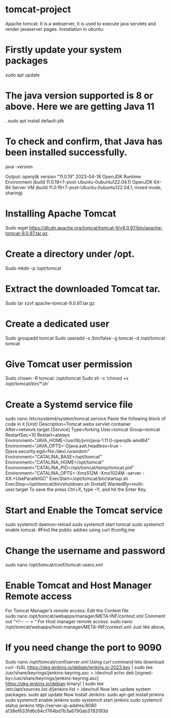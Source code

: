 # tomcat-project


Apache tomcat: It is a webserver, it is used to execute java servlets and render javaserver pages.
Installation in ubuntu:

# Firstly update your system packages

sudo apt update

# The java version supported is 8 or above. Here we are getting Java 11
.
sudo apt install default-jdk

# To check and confirm, that Java has been installed successfully.

java -version

Output:
openjdk version "11.0.19" 2023-04-18
OpenJDK Runtime Environment (build 11.0.19+7-post-Ubuntu-0ubuntu122.04.1)
OpenJDK 64-Bit Server VM (build 11.0.19+7-post-Ubuntu-0ubuntu122.04.1, mixed mode, sharing)

# Installing Apache Tomcat

Sudo wget https://dlcdn.apache.org/tomcat/tomcat-9/v9.0.97/bin/apache-tomcat-9.0.97.tar.gz.

# Create a directory under /opt.

Sudo mkdir -p /opt/tomcat

# Extract the downloaded Tomcat tar.

Sudo tar xzvf apache-tomcat-9.0.97.tar.gz

# Create a dedicated user

Sudo groupadd tomcat
Sudo useradd -s /bin/false -g tomcat -d /opt/tomcat tomcat

# Give Tomcat user permission

Sudo chown -R tomcat: /opt/tomcat
Sudo sh -c ‘chmod +x /opt/tomcat/bin/*.sh’

# Create a Systemd service file

sudo nano /etc/systemd/system/tomcat.service
Paste the following block of code in it
[Unit]
Description=Tomcat webs servlet container
After=network.target
[Service]
Type=forking
User=tomcat
Group=tomcat
RestartSec=10
Restart=always
Environment="JAVA_HOME=/usr/lib/jvm/java-1.11.0-openjdk-amd64"
Environment="JAVA_OPTS=-Djava.awt.headless=true -Djava.security.egd=file:/dev/./urandom"
Environment="CATALINA_BASE=/opt/tomcat"
Environment="CATALINA_HOME=/opt/tomcat"
Environment="CATALINA_PID=/opt/tomcat/temp/tomcat.pid"
Environment="CATALINA_OPTS=-Xms512M -Xmx1024M -server -XX:+UseParallelGC"
ExecStart=/opt/tomcat/bin/startup.sh
ExecStop=/opt/tomcat/bin/shutdown.sh
[Install]
WantedBy=multi-user.target
To save the press Ctrl+X, type –Y, and hit the Enter Key.

# Start and Enable the Tomcat service
sudo systemctl daemon-reload
sudo systemctl start tomcat
sudo systemctl enable tomcat.
#Find the public addres using
curl ifconfig.me

# Change the username and password
sudo nano /opt/tomcat/conf/tomcat-users.xml
<role rolename="admin-gui,manager-gui,manager-script,manager-jmx,manager-status,admin-gui"/>
  <user username="admin" password="password" roles="admin-gui,manager-gui,manager-script"/>
  
 # Enable Tomcat and Host Manager Remote access
For Tomcat Manager’s remote access:
Edit the Context file  
sudo nano /opt/tomcat/webapps/manager/META-INF/context.xml
Comment out “<!-- <Valve className="org.apache.catalina.valves.RemoteAddrValve"
allow="127\.\d+\.\d+\.\d+|::1|0:0:0:0:0:0:0:1" /> -- > “
For Host manager remote access:
sudo nano /opt/tomcat/webapps/host-manager/META-INF/context.xml
Just like above,

# If you need change the port to 9090
Sudo nano /opt/tomcat/conf/server.xml
<Connector port="9090" protocol="HTTP/1.1" connectionTimeout="20000" redirectPort="8443" />
Using curl command lets download
curl -fsSL https://pkg.jenkins.io/debian/jenkins.io-2023.key | sudo tee \
  /usr/share/keyrings/jenkins-keyring.asc > /dev/null
echo deb [signed-by=/usr/share/keyrings/jenkins-keyring.asc] \
  https://pkg.jenkins.io/debian binary/ | sudo tee \
  /etc/apt/sources.list.d/jenkins.list > /dev/null
Now lets update system packages:
sudo apt update
Now Install Jenkins:
sudo apt-get install jenkins
sudo systemctl enable jenkins
sudo systemctl start jenkins
sudo systemctl status jenkins
http://server-ip-addres:8080
a138ef633fd6c64cf764bd7b3a6790ab3783193d

